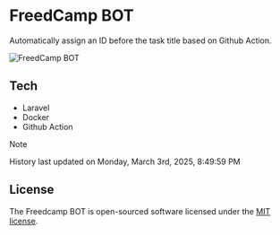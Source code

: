 # FreedCamp BOT

Automatically assign an ID before the task title based on Github Action.

![FreedCamp BOT](https://repository-images.githubusercontent.com/737932867/7d34798b-2680-471c-b089-a78a718d3d6a)

## Tech

- Laravel
- Docker
- Github Action

> [!NOTE]  
> History last updated on Monday, March 3rd, 2025, 8:49:59 PM

## License

The Freedcamp BOT is open-sourced software licensed under the [MIT license](https://opensource.org/licenses/MIT).
